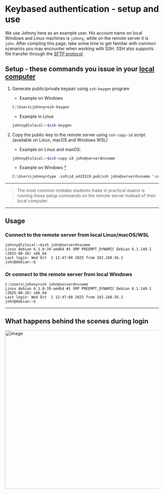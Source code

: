 # Keybased authentication - setup and use  

We use Johnny here as an example user. His account name on local Windows and Linux machines is `johnny`, while on the remote server it is `john`. After compling this page, take some time to get familiar with common scenarios you may encounter when working with SSH. SSH also supports file transfer through the [SFTP protocol](sftp.md).


## Setup - these commands you issue in your <ins>local computer</ins>

1. Generate public/private keypair using `ssh-keygen` program 
   - Example on Windows  
   ```bat
   C:\Users\johnny>ssh-keygen 
   ```
   - Example in Linux
   ```bash
   johnny@lxlocal:~$ssh-keygen
   ```
   
3. Copy the public-key to the remote server using `ssh-copy-id` script (available on Linux, macOS and Windows WSL)
    - Example on Linux and manOS:
   ```bash 
   johnny@lxlocal:~$ssh-copy-id john@serverdnsname
   ```
   - Example on Windows [*](ssh-copy-id.md)
   ```bat
   C:\Users\johnny>type .ssh\id_ed25519.pub|ssh john@serverdnsname "umask 077;test -d .ssh  || mkdir .ssh;cat >> ~/.ssh/authorized_keys"  
   ```
   
--- 
     
> The most common mistake students make in practical exams is running these setup commands on the remote server instead of their local computer.   
--- 




   


## Usage  

### Connect to the remote server from local Linux/macOS/WSL
```text
johnny@lxlocal:~$ssh john@serverdnsname
Linux debian 6.1.0-39-amd64 #1 SMP PREEMPT_DYNAMIC Debian 6.1.148-1 (2025-08-26) x86_64
Last login: Wed Oct  1 12:47:08 2025 from 192.168.56.1
john@debian:~$
```

### Or connect to the remote server from local Windows

```text
C:\Users\johnny>ssh john@serverdnsname
Linux debian 6.1.0-39-amd64 #1 SMP PREEMPT_DYNAMIC Debian 6.1.148-1 (2025-08-26) x86_64
Last login: Wed Oct  1 12:47:08 2025 from 192.168.56.1
john@debian:~$
```
---  

## What happens behind the scenes during login
<img width="1209" height="519" alt="image" src="https://github.com/user-attachments/assets/342a00f7-2431-47a5-a2a2-2bcf78f6b568" />





